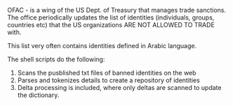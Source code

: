 OFAC - is a wing of the US Dept. of Treasury that manages trade sanctions. The office periodically updates the list of identities (individuals, groups, countries etc) that the US organizations ARE NOT ALLOWED TO TRADE with.


This list very often contains identities defined in Arabic language.


The shell scripts do the following:

1. Scans the pusblished txt files of banned identities on the web 
2. Parses and tokenizes details to create a repository of identities
3. Delta processing is included, where only deltas are scanned to update the dictionary.
